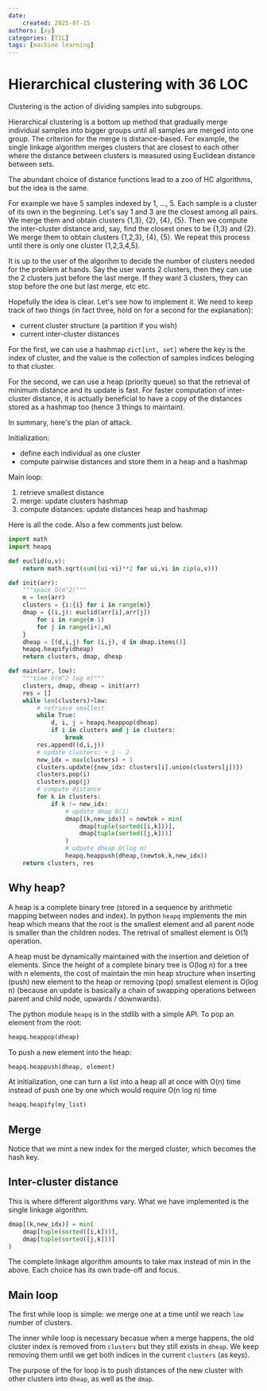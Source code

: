 ```yaml
---
date: 
    created: 2025-07-15
authors: [xy]
categories: [TIL]
tags: [machine learning]
---
```



# Hierarchical clustering with 36 LOC


Clustering is the action of dividing samples into subgroups. 

Hierarchical clustering is a bottom up method that gradually merge individual samples into bigger groups until all samples are merged into one group. The criterion for the merge is distance-based. For example, the single linkage algorithm merges clusters that are closest to each other where the distance between clusters is measured using Euclidean distance between sets. 

The abundant choice of distance functions lead to a zoo of HC algorithms, but the idea is the same. 

For example we have 5 samples indexed by 1, ..., 5. Each sample is a cluster of its own in the beginning. Let's say 1 and 3 are the closest among all pairs. We merge them and obtain clusters {1,3}, {2}, {4}, {5}. Then we compute the inter-cluster distance and, say, find the closest ones to be {1,3} and {2}.  We merge them to obtain clusters {1,2,3}, {4}, {5}. We repeat this process until there is only one cluster {1,2,3,4,5}. 

It is up to the user of the algorihm to decide the number of clusters needed for the problem at hands. Say the user wants 2 clusters, then they can use the 2 clusters just before the last merge. If they want 3 clusters, they can stop before the one but last merge, etc etc.

Hopefully the idea is clear. Let's see how to implement it. We need to keep track of two things (in fact three, hold on for a second for the explanation):

- current cluster structure (a partition if you wish)
- current inter-cluster distances

For the first, we can use a hashmap `dict[int, set]` where the key is the index of cluster, and the value is the collection of samples indices beloging to that cluster. 

For the second, we can use a heap (priority queue) so that the retrieval of minimum distance and its update is fast. For faster computation of inter-cluster distance, it is actually beneficial to have a copy of the distances stored as a hashmap too (hence 3 things to maintain). 

In summary, here's the plan of attack. 

Initialization: 

- define each individual as one cluster 
- compute pairwise distances and store them in a heap and a hashmap

Main loop:

1. retrieve smallest distance
1. merge: update clusters hashmap
1. compute distances: update distances heap and hashmap

Here is all the code. Also a few comments just below. 

```py
import math 
import heapq

def euclid(u,v):
    return math.sqrt(sum((ui-vi)**2 for ui,vi in zip(u,v)))

def init(arr):
    """space O(m^2)"""
    m = len(arr)
    clusters = {i:{i} for i in range(m)}
    dmap = {(i,j): euclid(arr[i],arr[j])
        for i in range(m-1)
        for j in range(i+1,m)
    }
    dheap = [(d,i,j) for (i,j), d in dmap.items()]
    heapq.heapify(dheap)
    return clusters, dmap, dheap

def main(arr, low):
    """time O(m^2 log m)"""
    clusters, dmap, dheap = init(arr)
    res = []
    while len(clusters)>low:
        # retrieve smallest
        while True: 
            d, i, j = heapq.heappop(dheap)
            if i in clusters and j in clusters:
                break
        res.append((d,i,j))
        # update clusters: + 1 - 2
        new_idx = max(clusters) + 1
        clusters.update({new_idx: clusters[i].union(clusters[j])})
        clusters.pop(i)
        clusters.pop(j)
        # compute distance
        for k in clusters:
            if k != new_idx:
                # update dmap O(1)
                dmap[(k,new_idx)] = newtok = min(
                    dmap[tuple(sorted([i,k]))],  
                    dmap[tuple(sorted([j,k]))]
                )
                # udpate dheap O(log m)
                heapq.heappush(dheap,(newtok,k,new_idx))
    return clusters, res
```



## Why heap? 

A heap is a complete binary tree (stored in a sequence by arithmetic mapping between nodes and index). In python `heapq` implements the min heap which means that the root is the smallest element and 
all parent node is smaller than the children nodes. The retrival of smallest element is O(1) operation. 

A heap must be dynamically maintained with the insertion and deletion of elements.
Since the height of a complete binary tree is O(log n) for a tree with n elements, the cost of maintain the min heap structure when inserting (push) new element to the heap or removing (pop) smallest element is O(log n) (because an update is basically a chain of swapping operations between parent and child node, upwards / downwards). 

The python module `heapq` is in the stdlib with a simple API. To pop an element from the root: 

```py
heapq.heappop(dheap)
```

To push a new element into the heap:

```py
heapq.heappush(dheap, element)
```

At initialization, one can turn a list into a heap all at once with O(n) time instead of push one by one which would require O(n log n) time

```py
heapq.heapify(my_list)
```

## Merge

Notice that we mint a new index for the merged cluster, which becomes the hash key. 


## Inter-cluster distance

This is where different algorithms vary. What we have implemented is the single linkage algorithm.  

```py
dmap[(k,new_idx)] = min(
    dmap[tuple(sorted([i,k]))],  
    dmap[tuple(sorted([j,k]))]
)
```

The  complete  linkage algorithm amounts to take max instead of min in the above. Each choice has its own trade-off and focus. 


## Main loop

The first while loop is simple: we merge one at a time until we reach `low` number of clusters.


The inner while loop is necessary becasue when a merge happens, the old cluster index is removed from 
`clusters` but they still exists in `dheap`. We keep removing them until we get both indices in the current `clusters` (as keys). 

The purpose of the for loop is to push distances of the new cluster with other clusters into `dheap`, as well as the `dmap`. 

